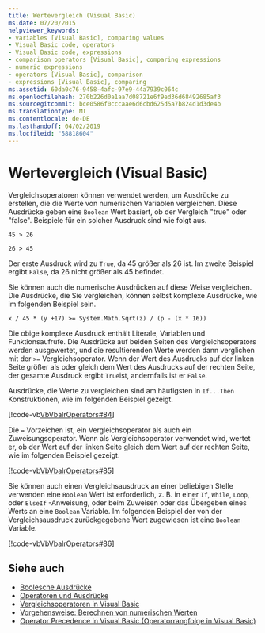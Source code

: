 ```yaml
---
title: Wertevergleich (Visual Basic)
ms.date: 07/20/2015
helpviewer_keywords:
- variables [Visual Basic], comparing values
- Visual Basic code, operators
- Visual Basic code, expressions
- comparison operators [Visual Basic], comparing expressions
- numeric expressions
- operators [Visual Basic], comparison
- expressions [Visual Basic], comparing
ms.assetid: 60da0c76-9458-4afc-97e9-44a7939c064c
ms.openlocfilehash: 270b226d0a1aa7d08721e6f9ed36d68492685af3
ms.sourcegitcommit: bce0586f0cccaae6d6cbd625d5a7b824d1d3de4b
ms.translationtype: MT
ms.contentlocale: de-DE
ms.lasthandoff: 04/02/2019
ms.locfileid: "58818604"
---
```

# <a name="value-comparisons-visual-basic"></a>Wertevergleich (Visual Basic)
Vergleichsoperatoren können verwendet werden, um Ausdrücke zu erstellen, die die Werte von numerischen Variablen vergleichen. Diese Ausdrücke geben eine `Boolean` Wert basiert, ob der Vergleich "true" oder "false". Beispiele für ein solcher Ausdruck sind wie folgt aus.  
  
 `45 > 26`  
  
 `26 > 45`  
  
 Der erste Ausdruck wird zu `True`, da 45 größer als 26 ist. Im zweite Beispiel ergibt `False`, da 26 nicht größer als 45 befindet.  
  
 Sie können auch die numerische Ausdrücken auf diese Weise vergleichen. Die Ausdrücke, die Sie vergleichen, können selbst komplexe Ausdrücke, wie im folgenden Beispiel sein.  
  
 `x / 45 * (y +17) >= System.Math.Sqrt(z) / (p - (x * 16))`  
  
 Die obige komplexe Ausdruck enthält Literale, Variablen und Funktionsaufrufe. Die Ausdrücke auf beiden Seiten des Vergleichsoperators werden ausgewertet, und die resultierenden Werte werden dann verglichen mit der `>=` Vergleichsoperator. Wenn der Wert des Ausdrucks auf der linken Seite größer als oder gleich dem Wert des Ausdrucks auf der rechten Seite, der gesamte Ausdruck ergibt `True`ist, andernfalls ist er `False`.  
  
 Ausdrücke, die Werte zu vergleichen sind am häufigsten in `If...Then` Konstruktionen, wie im folgenden Beispiel gezeigt.  
  
 [!code-vb[VbVbalrOperators#84](~/samples/snippets/visualbasic/VS_Snippets_VBCSharp/VbVbalrOperators/VB/Class1.vb#84)]  
  
 Die `=` Vorzeichen ist, ein Vergleichsoperator als auch ein Zuweisungsoperator. Wenn als Vergleichsoperator verwendet wird, wertet er, ob der Wert auf der linken Seite gleich dem Wert auf der rechten Seite, wie im folgenden Beispiel gezeigt.  
  
 [!code-vb[VbVbalrOperators#85](~/samples/snippets/visualbasic/VS_Snippets_VBCSharp/VbVbalrOperators/VB/Class1.vb#85)]  
  
 Sie können auch einen Vergleichsausdruck an einer beliebigen Stelle verwenden eine `Boolean` Wert ist erforderlich, z. B. in einer `If`, `While`, `Loop`, oder `ElseIf` -Anweisung, oder beim Zuweisen oder das Übergeben eines Werts an eine `Boolean` Variable. Im folgenden Beispiel der von der Vergleichsausdruck zurückgegebene Wert zugewiesen ist eine `Boolean` Variable.  
  
 [!code-vb[VbVbalrOperators#86](~/samples/snippets/visualbasic/VS_Snippets_VBCSharp/VbVbalrOperators/VB/Class1.vb#86)]  
  
## <a name="see-also"></a>Siehe auch

- [Boolesche Ausdrücke](../../../../visual-basic/programming-guide/language-features/operators-and-expressions/boolean-expressions.md)
- [Operatoren und Ausdrücke](../../../../visual-basic/programming-guide/language-features/operators-and-expressions/index.md)
- [Vergleichsoperatoren in Visual Basic](../../../../visual-basic/programming-guide/language-features/operators-and-expressions/comparison-operators.md)
- [Vorgehensweise: Berechnen von numerischen Werten](../../../../visual-basic/programming-guide/language-features/operators-and-expressions/how-to-calculate-numeric-values.md)
- [Operator Precedence in Visual Basic (Operatorrangfolge in Visual Basic)](../../../../visual-basic/language-reference/operators/operator-precedence.md)
